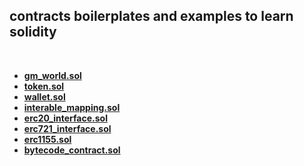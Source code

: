 ## contracts boilerplates and examples to learn solidity

<br>

* **[gm_world.sol](1_gm_world.sol)**
* **[token.sol](2_token.sol)**
* **[wallet.sol](3_wallet.sol)**
* **[interable_mapping.sol](4_interable_mapping.sol)**
* **[erc20_interface.sol](5_erc20_interface.sol)**
* **[erc721_interface.sol](6_erc721_interface.sol)**
* **[erc1155.sol](7_erc1155.sol)**
* **[bytecode_contract.sol](8_bytecode_contract.sol)**
